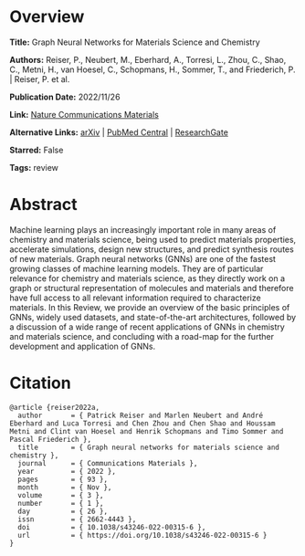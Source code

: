 # Overview
**Title:**
Graph Neural Networks for Materials Science and Chemistry

**Authors:**
Reiser, P., Neubert, M., Eberhard, A., Torresi, L., Zhou, C., Shao, C., Metni, H., van Hoesel, C., Schopmans, H., Sommer, T., and Friederich, P. |
Reiser, P. et al.

**Publication Date:**
2022/11/26

**Link:**
[Nature Communications Materials](https://www.nature.com/articles/s43246-022-00315-6)

**Alternative Links:**
[arXiv](https://arxiv.org/abs/2208.09481) |
[PubMed Central](https://pmc.ncbi.nlm.nih.gov/articles/PMC9702700) |
[ResearchGate](https://www.researchgate.net/publication/365778808_Graph_neural_networks_for_materials_science_and_chemistry)

**Starred:**
False

**Tags:**
review


# Abstract
Machine learning plays an increasingly important role in many areas of chemistry and materials science, being used to predict materials properties, accelerate simulations, design new structures, and predict synthesis routes of new materials.
Graph neural networks (GNNs) are one of the fastest growing classes of machine learning models.
They are of particular relevance for chemistry and materials science, as they directly work on a graph or structural representation of molecules and materials and therefore have full access to all relevant information required to characterize materials.
In this Review, we provide an overview of the basic principles of GNNs, widely used datasets, and state-of-the-art architectures, followed by a discussion of a wide range of recent applications of GNNs in chemistry and materials science, and concluding with a road-map for the further development and application of GNNs.


# Citation
```
@article {reiser2022a,
  author       = { Patrick Reiser and Marlen Neubert and André Eberhard and Luca Torresi and Chen Zhou and Chen Shao and Houssam Metni and Clint van Hoesel and Henrik Schopmans and Timo Sommer and Pascal Friederich },
  title        = { Graph neural networks for materials science and chemistry },
  journal      = { Communications Materials },
  year         = { 2022 },
  pages        = { 93 },
  month        = { Nov },
  volume       = { 3 },
  number       = { 1 },
  day          = { 26 },
  issn         = { 2662-4443 },
  doi          = { 10.1038/s43246-022-00315-6 },
  url          = { https://doi.org/10.1038/s43246-022-00315-6 }
}
```
